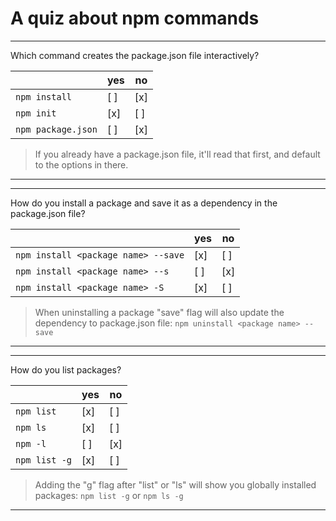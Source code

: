 # A quiz about npm commands

---

Which command creates the package.json file interactively?

|                    | yes    | no     |
| ------------------ | ------ | ------ |
| `npm install`      |  [ ]   |  [x]   |
| `npm init`         |  [x]   |  [ ]   |
| `npm package.json` |  [ ]   |  [x]   |

> If you already have a package.json file, it'll read that first, and default to the options in there.

---

---

How do you install a package and save it as a dependency in the package.json file?

|                                      | yes    | no     |
| ------------------------------------ | ------ | ------ |
| `npm install <package name> --save`  |  [x]   |  [ ]   |
| `npm install <package name> --s`     |  [ ]   |  [x]   |
| `npm install <package name> -S`      |  [x]   |  [ ]   |

> When uninstalling a package "save" flag will also update the dependency to package.json file: `npm uninstall <package name> --save`

---

---

How do you list packages?

|                  | yes    | no     |
| ---------------- | ------ | ------ |
| `npm list`       |  [x]   |  [ ]   |
| `npm ls`         |  [x]   |  [ ]   |
| `npm -l`         |  [ ]   |  [x]   |
| `npm list -g`    |  [x]   |  [ ]   |

> Adding the "g" flag after "list" or "ls" will show you globally installed packages: `npm list -g` or `npm ls -g`

---
